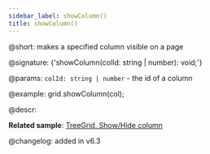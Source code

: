 ```yaml
---
sidebar_label: showColumn()
title: showColumn()
---          
```


@short: makes a specified column visible on a page

@signature: {'showColumn(colId: string | number): void;'}

@params:
`colId: string | number` - the id of a column

@example:
grid.showColumn(col);

@descr:

**Related sample**: [TreeGrid. Show/Hide column](https://snippet.dhtmlx.com/1gekn97m)

@changelog: added in v6.3

[comment]: # (@relatedapi: treegrid/api/treegrid_hidecolumn_method.md)

[comment]: # (@related: treegrid/usage.md#hidingshowing-a-column)
